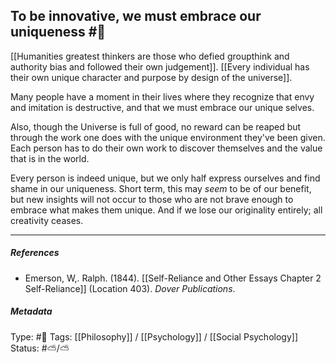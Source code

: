 ## To be innovative, we must embrace our uniqueness #🧠 

[[Humanities greatest thinkers are those who defied groupthink and authority bias and followed their own judgement]]. [[Every individual has their own unique character and purpose by design of the universe]]. 

Many people have a moment in their lives where they recognize that envy and imitation is destructive, and that we must embrace our unique selves. 

Also, though the Universe is full of good, no reward can be reaped but through the work one does with the unique environment they've been given. Each person has to do their own work to discover themselves and the value that is in the world.

Every person is indeed unique, but we only half express ourselves and find shame in our uniqueness. Short term, this may _seem_ to be of our benefit, but new insights will not occur to those who are not brave enough to embrace what makes them unique. And if we lose our originality entirely; all creativity ceases.

___

##### References

- Emerson, W,. Ralph. (1844). [[Self-Reliance and Other Essays Chapter 2 Self-Reliance]] (Location 403). _Dover Publications_.

##### Metadata

Type: #🔴 
Tags: [[Philosophy]] / [[Psychology]] / [[Social Psychology]]
Status: #⛅️/⛅️ 